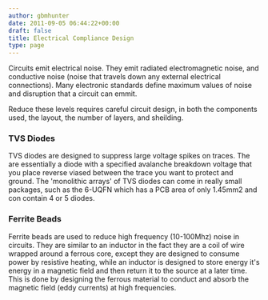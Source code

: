 ```yaml
---
author: gbmhunter
date: 2011-09-05 06:44:22+00:00
draft: false
title: Electrical Compliance Design
type: page
---
```


Circuits emit electrical noise. They emit radiated electromagnetic noise, and conductive noise (noise that travels down any external electrical connections). Many electronic standards define maximum values of noise and disruption that a circuit can emmit.

Reduce these levels requires careful circuit design, in both the components used, the layout, the number of layers, and sheilding.

### TVS Diodes

TVS diodes are designed to suppress large voltage spikes on traces. The are essentially a diode with a specified avalanche breakdown voltage that you place reverse viased between the trace you want to protect and ground. The 'monolithic arrays' of TVS diodes can come in really small packages, such as the 6-UQFN which has a PCB area of only 1.45mm2 and con contain 4 or 5 diodes.

### Ferrite Beads

Ferrite beads are used to reduce high frequency (10-100Mhz) noise in circuits. They are similar to an inductor in the fact they are a coil of wire wrapped around a ferrous core, except they are designed to consume power by resistive heating, while an inductor is designed to store energy it's energy in a magnetic field and then return it to the source at a later time. This is done by designing the ferrous material to conduct and absorb the magnetic field (eddy currents) at high frequencies.
